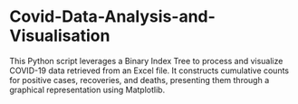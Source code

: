# Covid-Data-Analysis-and-Visualisation
This Python script leverages a Binary Index Tree to process and visualize COVID-19 data retrieved from an Excel file. It constructs cumulative counts for positive cases, recoveries, and deaths, presenting them through a graphical representation using Matplotlib.
